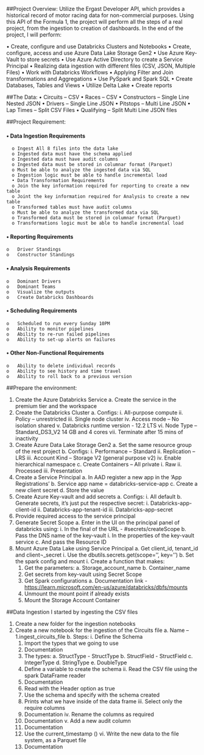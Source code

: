 ##Project Overview:
Utilize the Ergast Developer API, which provides a historical record of motor racing data for non-commercial purposes. Using this API of the Formula 1, the project will perform all the steps of a real project, from the ingestion to creation of dashboards. In the end of the project, I will perform:

  •	 Create, configure and use Databricks Clusters and Notebooks
  •	Create, configure, access and use Azure Data Lake Storage Gen2
  •	Use Azure Key-Vault to store secrets
  •	Use Azure Active Directory to create a Service Principal
  •	Realizing data ingestion with different files (CSV, JSON, Multiple Files)
  •	Work with Databricks Workflows
  •	Applying Filter and Join transformations and Aggregations
  •	Use PySpark and Spark SQL
  •	Create Databases, Tables and Views
  •	Utilize Delta Lake
  •	Create reports

##The Data:
  •	Circuits – CSV
  •	Races – CSV
  •	Constructors – Single Line Nested JSON
  •	Drivers – Single Line JSON
  •	Pitstops – Multi Line JSON
  •	Lap Times – Split CSV Files
  •	Qualifying – Split Multi Line JSON files
 
##Project Requirement:
#### • Data Ingestion Requirements
      o	Ingest All 8 files into the data lake
      o	Ingested data must have the schema applied
      o	Ingested data must have audit columns
      o	Ingested data must be stored in columnar format (Parquet)
      o	Must be able to analyze the ingested data via SQL
      o	Ingestion logic must be able to handle incremental load
      •	Data Transformation Requirements
      o	Join the key information required for reporting to create a new table
      o	Joint the key information required for Analysis to create a new table
      o	Transformed tables must have audit columns
      o	Must be able to analyze the transformed data via SQL
      o	Transformed data must be stored in columnar format (Parquet)
      o	Transformations logic must be able to handle incremental load
#### • Reporting Requirements
    o	Driver Standings
    o	Constructor Standings
#### • Analysis Requirements
    o	Dominant Drivers
    o	Dominant Teams
    o	Visualize the outputs
    o	Create Databricks Dashboards
#### • Scheduling Requirements
    o	Scheduled to run every Sunday 10PM
    o	Ability to monitor pipelines
    o	Ability to re-run failed pipelines
    o	Ability to set-up alerts on failures
####  •	Other Non-Functional Requirements
    o	Ability to delete individual records
    o	Ability to see history and time travel
    o	Ability to roll back to a previous version

##Prepare the environment:
  1. Create the Azure Databricks Service
    a.	Create the service in the premium tier and the workspace
  2. Create the Databricks Cluster
    a.	Configs:
      i.	All-purpose compute
      ii.	Policy – unrestricted
      iii.	Single node cluster
      iv.	Access mode – No isolation shared
      v.	Databricks runtime version - 12.2 LTS
      vi.	Node Type – Standard_DS3_V2 14 GB and 4 cores
      vii.	Terminate after 15 mins of inactivity
  3.	Create Azure Data Lake Storage Gen2
    a.	Set the same resource group of the rest project 
    b.	Configs:
      i.	Performance – Standard
      ii.	Replication – LRS
      iii.	Account Kind – Storage V2 (general purpose v2)
      iv.	Enable hierarchical namespace
    c.	Create Containers – All private
      i.	Raw 
      ii.	Processed
      iii.	Presentation 
  4.	Create a Service Principal
    a.	In AAD register a new app in the ‘App Registrations’
    b.	Service app name = databricks-service-app
    c.	Create a new client secret 
    d.	Store the value
  5.	Create Azure Key-vault and add secrets
    a.	Configs:
      i.	All default
    b.	Generate secrets, it’s just put the respective secret:
      i.	Databricks-app-client-id
      ii.	Databricks-app-tenant-id
      iii.	Databricks-app-secret
  6.	Provide required access to the service principal
  7.	Generate Secret Scope
    a.	Enter in the UI on the principal panel of databricks using:
      i.	In the final of the URL - #secrets/createScope
    b.	Pass the DNS name of the key-vault
      i.	In the properties of the key-vault service
    c.	And pass the Resource ID 
   8.	Mount Azure Data Lake using Service Principal
    a.	Get client_id, tenant_id and client¬_secret 
      i.	Use the dbutils.secrets.get(scope=’’, key=’’)
    b.	Set the spark config and mount
      i.	Create a function that makes:
        1.	Get the parameters:
          a.	Storage_account_name
          b.	Container_name
        2.	Get secrets from key-vault using Secret Scope
        3.	Get Spark configurations
          a.	Documentation link - https://learn.microsoft.com/en-us/azure/databricks/dbfs/mounts
        4.	Unmount the mount point if already exists
        5.	Mount the Storage Account Container


##Data Ingestion
 I started by ingesting the CSV files
  1.	Create a new folder for the ingestion notebooks
  2.	Create a new notebook for the ingestion of the Circuits file
    a.	Name – 1.ingest_circuits_file
    b.	Steps:
      i.	Define the Schema
        1.	Import the types that we going to use
        2.	Documentation
        3.	The types:
          a.	StructType - StructType
          b.	StructField - StructField
          c.	IntegerType
          d.	StringType
          e.	DoubleType
        4.	Define a variable to create the schema
      ii.	Read the CSV file using the spark DataFrame reader
        1.	Documentation
        2.	Read with the Header option as true
        3.	Use the schema and specify with the schema created 
        4.	Prints what we have inside of the data frame
      iii.	Select only the require columns
        1.	Documentation
      iv.	Rename the columns as required
        1.	Documentation
      v.	Add a new audit column 
        1.	Documentation
        2.	Use the current_timestamp ()
      vi.	Write the new data to the file system, as a Parquet file
        1.	Documentation
